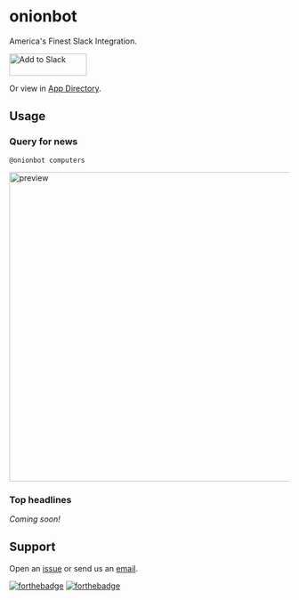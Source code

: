 # onionbot

America's Finest Slack Integration.

<a href="https://slack.com/oauth/authorize?&client_id=135069340643.137656326144&scope=bot"><img alt="Add to Slack" height="40" width="139" src="https://platform.slack-edge.com/img/add_to_slack@2x.png"/></a>

Or view in [App Directory](https://slack.com/apps/A41KA9L48-the-onion-bot).

## Usage

### Query for news

`@onionbot computers`

<img width="556" alt="preview" src="https://cloud.githubusercontent.com/assets/3171252/25682935/a3fd823a-301f-11e7-8d08-8f73da844241.png">

### Top headlines

_Coming soon!_

## Support

Open an [issue](https://github.com/theonion/onionbot/issues) or send us an [email](mailto:webtech@theonion.com).

[![forthebadge](http://forthebadge.com/images/badges/uses-badges.svg)](http://forthebadge.com)
[![forthebadge](http://forthebadge.com/images/badges/built-with-grammas-recipe.svg)](http://forthebadge.com)
